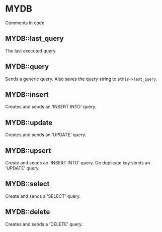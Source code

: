 # MYDB

Comments in code

## MYDB::last_query
The last executed query.

## MYDB::query
Sends a generic query. Also saves the query string to `$this->last_query`.

## MYDB::insert
Creates and sends an 'INSERT INTO' query.

## MYDB::update
Creates and sends an 'UPDATE' query.

## MYDB::upsert
Create and sends an 'INSERT INTO' query. On duplicate key sends an 'UPDATE' query.

## MYDB::select
Create and sends a 'SELECT' query.

## MYDB::delete
Creates and sends a 'DELETE' query.
